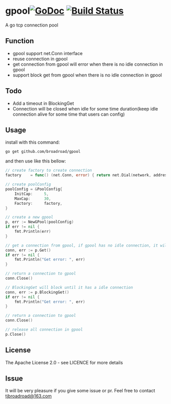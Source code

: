 # gpool[![GoDoc](http://godoc.org/github.com/silenceper/pool?status.svg)](http://godoc.org/github.com/silenceper/pool) [![Build Status](https://travis-ci.org/Broadroad/gpool.svg?branch=master)](https://travis-ci.org/Broadroad/gpool)

A go tcp connection pool

## Function
- gpool support net.Conn interface
- reuse connection in gpool
- get connection from gpool will error when there is no idle connection in gpool
- support block get from gpool when there is no idle connection in gpool

## Todo
- Add a timeout in BlockingGet
- Connection will be closed when idle for some time duration(keep idle connection alive for some time that users can config)

## Usage
install with this command:
```shell
go get github.com/broadroad/gpool
```

and then use like this bellow:

```go
// create factory to create connection
factory    = func() (net.Conn, error) { return net.Dial(network, address) }

// create poolConfig
poolConfig = &PoolConfig{
	InitCap:     5,
	MaxCap:      30,
	Factory:     factory,
}

// create a new gpool
p, err := NewGPool(poolConfig)
if err != nil {
    fmt.Println(err)
}

// get a connection from gpool, if gpool has no idle connection, it will return error
conn, err := p.Get()
if err != nil {
	fmt.Println("Get error: ", err)
}

// return a connection to gpool
conn.Close()

// BlockingGet will block until it has a idle connection
conn, err := p.BlockingGet()
if err != nil {
	fmt.Println("Get error: ", err)
}

// return a connection to gpool
conn.Close()

// release all connection in gpool
p.Close()

```

## License
The Apache License 2.0 - see LICENCE for more details

## Issue
It will be very pleasure if you give some issue or pr. Feel free to contact tjbroadroad@163.com
